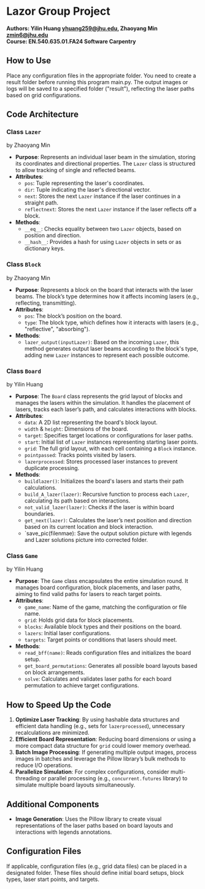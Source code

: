 # Lazor Group Project

**Authors: Yilin Huang <yhuang259@jhu.edu>, Zhaoyang Min <zmin6@jhu.edu>**  
**Course: EN.540.635.01.FA24 Software Carpentry**

## How to Use

Place any configuration files in the appropriate folder. You need to create a result folder before running this program main.py.  The output images or logs will be saved to a specified folder ("result"), reflecting the laser paths based on grid configurations.


## Code Architecture

### Class `Lazer`
by Zhaoyang Min
- **Purpose**: Represents an individual laser beam in the simulation, storing its coordinates and directional properties. The `Lazer` class is structured to allow tracking of single and reflected beams.
- **Attributes**:
  - `pos`: Tuple representing the laser's coordinates.
  - `dir`: Tuple indicating the laser's directional vector.
  - `next`: Stores the next `Lazer` instance if the laser continues in a straight path.
  - `reflectnext`: Stores the next `Lazer` instance if the laser reflects off a block.
- **Methods**:
  - `__eq__`: Checks equality between two `Lazer` objects, based on position and direction.
  - `__hash__`: Provides a hash for using `Lazer` objects in sets or as dictionary keys.

### Class `Block`
by Zhaoyang Min
- **Purpose**: Represents a block on the board that interacts with the laser beams. The block’s type determines how it affects incoming lasers (e.g., reflecting, transmitting).
- **Attributes**:
  - `pos`: The block’s position on the board.
  - `type`: The block type, which defines how it interacts with lasers (e.g., "reflective", "absorbing").
- **Methods**:
  - `lazer_output(inputLazer)`: Based on the incoming `Lazer`, this method generates output laser beams according to the block's type, adding new `Lazer` instances to represent each possible outcome.

### Class `Board`
by Yilin Huang
- **Purpose**: The `Board` class represents the grid layout of blocks and manages the lasers within the simulation. It handles the placement of lasers, tracks each laser’s path, and calculates interactions with blocks.
- **Attributes**:
  - `data`: A 2D list representing the board's block layout.
  - `width` & `height`: Dimensions of the board.
  - `target`: Specifies target locations or configurations for laser paths.
  - `start`: Initial list of `Lazer` instances representing starting laser points.
  - `grid`: The full grid layout, with each cell containing a `Block` instance.
  - `pointpassed`: Tracks points visited by lasers.
  - `lazerprocessed`: Stores processed laser instances to prevent duplicate processing.
- **Methods**:
  - `buildlazer()`: Initializes the board's lasers and starts their path calculations.
  - `build_A_lazer(lazer)`: Recursive function to process each `Lazer`, calculating its path based on interactions.
  - `not_valid_lazer(lazer)`: Checks if the laser is within board boundaries.
  - `get_next(lazer)`: Calculates the laser’s next position and direction based on its current location and block interaction.
  - `save_pic(filenmae): Save the output solution picture with legends and Lazer solutions picture into corrected folder. 

### Class `Game`
by Yilin Huang
- **Purpose**: The `Game` class encapsulates the entire simulation round. It manages board configuration, block placements, and laser paths, aiming to find valid paths for lasers to reach target points.
- **Attributes**:
  - `game_name`: Name of the game, matching the configuration or file name.
  - `grid`: Holds grid data for block placements.
  - `blocks`: Available block types and their positions on the board.
  - `lazers`: Initial laser configurations.
  - `targets`: Target points or conditions that lasers should meet.
- **Methods**:
  - `read_bff(name)`: Reads configuration files and initializes the board setup.
  - `get_board_permutations`: Generates all possible board layouts based on block arrangements.
  - `solve`: Calculates and validates laser paths for each board permutation to achieve target configurations.

## How to Speed Up the Code

1. **Optimize Laser Tracking**: By using hashable data structures and efficient data handling (e.g., sets for `lazerprocessed`), unnecessary recalculations are minimized.
2. **Efficient Board Representation**: Reducing board dimensions or using a more compact data structure for `grid` could lower memory overhead.
3. **Batch Image Processing**: If generating multiple output images, process images in batches and leverage the Pillow library’s bulk methods to reduce I/O operations.
4. **Parallelize Simulation**: For complex configurations, consider multi-threading or parallel processing (e.g., `concurrent.futures` library) to simulate multiple board layouts simultaneously.

## Additional Components

- **Image Generation**: Uses the Pillow library to create visual representations of the laser paths based on board layouts and interactions with legends annotations. 

## Configuration Files

If applicable, configuration files (e.g., grid data files) can be placed in a designated folder. These files should define initial board setups, block types, laser start points, and targets.





